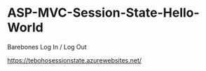 # ASP-MVC-Session-State-Hello-World
Barebones Log In / Log Out

https://tebohosessionstate.azurewebsites.net/
